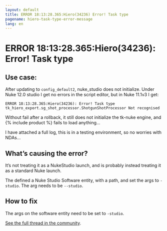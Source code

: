 ```yaml
---
layout: default
title: ERROR 18:13:28.365:Hiero(34236) Error! Task type
pagename: hiero-task-type-error-message
lang: en
---
```


# ERROR 18:13:28.365:Hiero(34236): Error! Task type

## Use case:
After updating to `config_default2`, nuke_studio does not initialize. Under Nuke 12.0 studio I get no errors in the script editor, but in Nuke 11.1v3 I get:

```
ERROR 18:13:28.365:Hiero(34236): Error! Task type tk_hiero_export.sg_shot_processor.ShotgunShotProcessor Not recognised
```

Without fail after a rollback, it still does not initialize the tk-nuke engine, and {% include product %} fails to load anything…

I have attached a full log, this is in a testing environment, so no worries with NDAs…

## What’s causing the error?
It’s not treating it as a NukeStudio launch, and is probably instead treating it as a standard Nuke launch.

The defined a Nuke Studio Software entity, with a path, and set the args to `-studio`. The arg needs to be `--studio`.

## How to fix
The args on the software entity need to be set to `-studio`.

[See the full thread in the community](https://community.shotgridsoftware.com/t/cant-get-shotgun-toolkit-to-work-with-nuke-studio-config-default2/4586).

